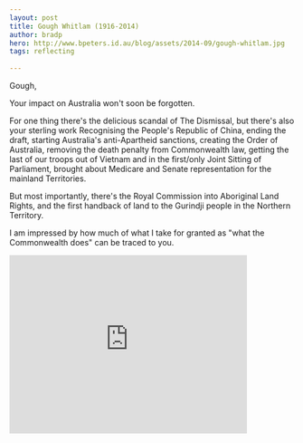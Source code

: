 ```yaml
---
layout: post
title: Gough Whitlam (1916-2014)
author: bradp
hero: http://www.bpeters.id.au/blog/assets/2014-09/gough-whitlam.jpg
tags: reflecting
 
---
```


Gough,

Your impact on Australia won't soon be forgotten.

<!--more-->

For one thing there's the delicious scandal of The Dismissal, but there's also your sterling work Recognising the People's Republic of China, ending the draft, starting Australia's anti-Apartheid sanctions, creating the Order of Australia, removing the death penalty from Commonwealth law, getting the last of our troops out of Vietnam and in the first/only Joint Sitting of Parliament, brought about Medicare and Senate representation for the mainland Territories.

But most importantly, there's the Royal Commission into Aboriginal Land Rights, and the first handback of land to the Gurindji people in the Northern Territory.

I am impressed by how much of what I take for granted as "what the Commonwealth does" can be traced to you.

<div class="centre">
  <iframe width="420" height="315" src="https://www.youtube.com/embed/twJL6gugDkU&amp;t=56s" frameborder="0" allowfullscreen></iframe>
</div>